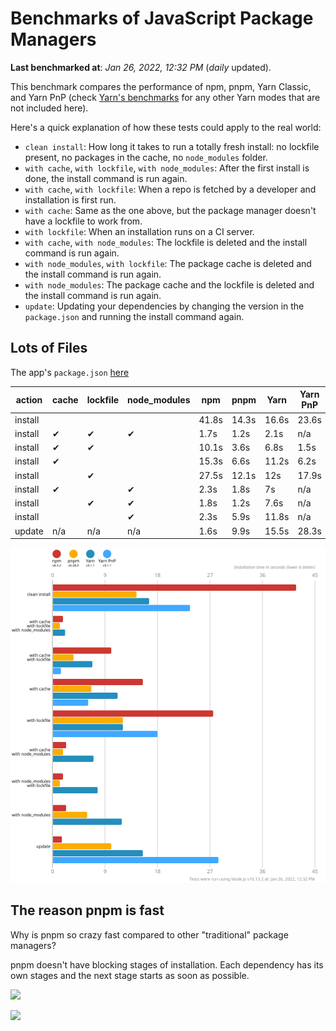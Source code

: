 # Benchmarks of JavaScript Package Managers

**Last benchmarked at**: _Jan 26, 2022, 12:32 PM_ (_daily_ updated).

This benchmark compares the performance of npm, pnpm, Yarn Classic, and Yarn PnP (check [Yarn's benchmarks](https://yarnpkg.com/benchmarks) for any other Yarn modes that are not included here).

Here's a quick explanation of how these tests could apply to the real world:

- `clean install`: How long it takes to run a totally fresh install: no lockfile present, no packages in the cache, no `node_modules` folder.
- `with cache`, `with lockfile`, `with node_modules`: After the first install is done, the install command is run again.
- `with cache`, `with lockfile`: When a repo is fetched by a developer and installation is first run.
- `with cache`: Same as the one above, but the package manager doesn't have a lockfile to work from.
- `with lockfile`: When an installation runs on a CI server.
- `with cache`, `with node_modules`: The lockfile is deleted and the install command is run again.
- `with node_modules`, `with lockfile`: The package cache is deleted and the install command is run again.
- `with node_modules`: The package cache and the lockfile is deleted and the install command is run again.
- `update`: Updating your dependencies by changing the version in the `package.json` and running the install command again.

## Lots of Files

The app's `package.json` [here](https://github.com/pnpm/pnpm.github.io/blob/main/benchmarks/fixtures/alotta-files/package.json)

| action  | cache | lockfile | node_modules| npm | pnpm | Yarn | Yarn PnP |
| ---     | ---   | ---      | ---         | --- | ---  | ---  | ---      |
| install |       |          |             | 41.8s | 14.3s | 16.6s | 23.6s |
| install | ✔     | ✔        | ✔           | 1.7s | 1.2s | 2.1s | n/a |
| install | ✔     | ✔        |             | 10.1s | 3.6s | 6.8s | 1.5s |
| install | ✔     |          |             | 15.3s | 6.6s | 11.2s | 6.2s |
| install |       | ✔        |             | 27.5s | 12.1s | 12s | 17.9s |
| install | ✔     |          | ✔           | 2.3s | 1.8s | 7s | n/a |
| install |       | ✔        | ✔           | 1.8s | 1.2s | 7.6s | n/a |
| install |       |          | ✔           | 2.3s | 5.9s | 11.8s | n/a |
| update  | n/a | n/a | n/a | 1.6s | 9.9s | 15.5s | 28.3s |

![Graph of the alotta-files results](../../static/img/benchmarks/alotta-files.svg)

## The reason pnpm is fast

Why is pnpm so crazy fast compared to other "traditional" package managers?

pnpm doesn't have blocking stages of installation. Each dependency has its own stages and the next stage starts as soon as possible.

![](/img/installation-stages-of-other-pms.png)

![](/img/installation-stages-of-pnpm.jpg)